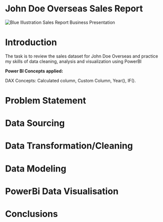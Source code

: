 # John Doe Overseas Sales Report

![Blue Illustration Sales Report Business Presentation](https://github.com/ovielee/Power-BI-Report/assets/62611725/c034a9e4-a4b3-4c39-93d6-de216102c841)

# Introduction
The task is to review the sales dataset for John Doe Overseas and practice my skills of data cleaning, analysis and visualization using PowerBI

**Power BI Concepts applied:**

DAX Concepts: Calculated column, Custom Column, Year(), IF().


# Problem Statement


# Data Sourcing


# Data Transformation/Cleaning



# Data Modeling



# PowerBi Data Visualisation



# Conclusions 
